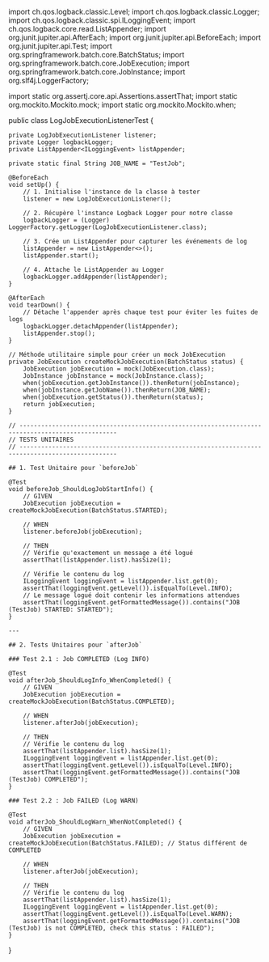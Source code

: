 import ch.qos.logback.classic.Level;
import ch.qos.logback.classic.Logger;
import ch.qos.logback.classic.spi.ILoggingEvent;
import ch.qos.logback.core.read.ListAppender;
import org.junit.jupiter.api.AfterEach;
import org.junit.jupiter.api.BeforeEach;
import org.junit.jupiter.api.Test;
import org.springframework.batch.core.BatchStatus;
import org.springframework.batch.core.JobExecution;
import org.springframework.batch.core.JobInstance;
import org.slf4j.LoggerFactory;

import static org.assertj.core.api.Assertions.assertThat;
import static org.mockito.Mockito.mock;
import static org.mockito.Mockito.when;

public class LogJobExecutionListenerTest {

    private LogJobExecutionListener listener;
    private Logger logbackLogger;
    private ListAppender<ILoggingEvent> listAppender;

    private static final String JOB_NAME = "TestJob";

    @BeforeEach
    void setUp() {
        // 1. Initialise l'instance de la classe à tester
        listener = new LogJobExecutionListener();
        
        // 2. Récupère l'instance Logback Logger pour notre classe
        logbackLogger = (Logger) LoggerFactory.getLogger(LogJobExecutionListener.class);
        
        // 3. Crée un ListAppender pour capturer les événements de log
        listAppender = new ListAppender<>();
        listAppender.start();
        
        // 4. Attache le ListAppender au Logger
        logbackLogger.addAppender(listAppender);
    }

    @AfterEach
    void tearDown() {
        // Détache l'appender après chaque test pour éviter les fuites de logs
        logbackLogger.detachAppender(listAppender);
        listAppender.stop();
    }

    // Méthode utilitaire simple pour créer un mock JobExecution
    private JobExecution createMockJobExecution(BatchStatus status) {
        JobExecution jobExecution = mock(JobExecution.class);
        JobInstance jobInstance = mock(JobInstance.class);
        when(jobExecution.getJobInstance()).thenReturn(jobInstance);
        when(jobInstance.getJobName()).thenReturn(JOB_NAME);
        when(jobExecution.getStatus()).thenReturn(status);
        return jobExecution;
    }

    // -------------------------------------------------------------------------------------------------
    // TESTS UNITAIRES
    // -------------------------------------------------------------------------------------------------

    ## 1. Test Unitaire pour `beforeJob`

    @Test
    void beforeJob_ShouldLogJobStartInfo() {
        // GIVEN
        JobExecution jobExecution = createMockJobExecution(BatchStatus.STARTED);

        // WHEN
        listener.beforeJob(jobExecution);

        // THEN
        // Vérifie qu'exactement un message a été logué
        assertThat(listAppender.list).hasSize(1);
        
        // Vérifie le contenu du log
        ILoggingEvent loggingEvent = listAppender.list.get(0);
        assertThat(loggingEvent.getLevel()).isEqualTo(Level.INFO);
        // Le message logué doit contenir les informations attendues
        assertThat(loggingEvent.getFormattedMessage()).contains("JOB (TestJob) STARTED: STARTED");
    }

    ---

    ## 2. Tests Unitaires pour `afterJob`

    ### Test 2.1 : Job COMPLETED (Log INFO)

    @Test
    void afterJob_ShouldLogInfo_WhenCompleted() {
        // GIVEN
        JobExecution jobExecution = createMockJobExecution(BatchStatus.COMPLETED);

        // WHEN
        listener.afterJob(jobExecution);

        // THEN
        // Vérifie le contenu du log
        assertThat(listAppender.list).hasSize(1);
        ILoggingEvent loggingEvent = listAppender.list.get(0);
        assertThat(loggingEvent.getLevel()).isEqualTo(Level.INFO);
        assertThat(loggingEvent.getFormattedMessage()).contains("JOB (TestJob) COMPLETED");
    }

    ### Test 2.2 : Job FAILED (Log WARN)

    @Test
    void afterJob_ShouldLogWarn_WhenNotCompleted() {
        // GIVEN
        JobExecution jobExecution = createMockJobExecution(BatchStatus.FAILED); // Status différent de COMPLETED

        // WHEN
        listener.afterJob(jobExecution);

        // THEN
        // Vérifie le contenu du log
        assertThat(listAppender.list).hasSize(1);
        ILoggingEvent loggingEvent = listAppender.list.get(0);
        assertThat(loggingEvent.getLevel()).isEqualTo(Level.WARN);
        assertThat(loggingEvent.getFormattedMessage()).contains("JOB (TestJob) is not COMPLETED, check this status : FAILED");
    }
}
